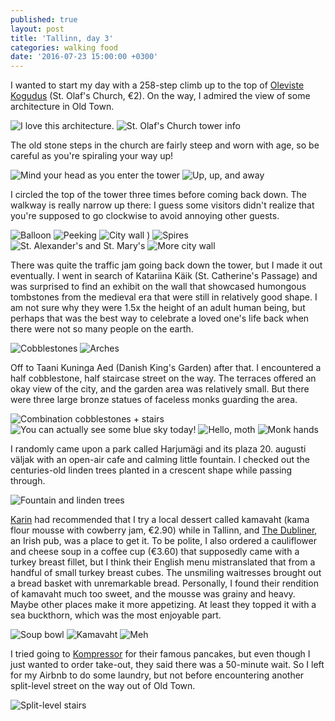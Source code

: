 ```yaml
---
published: true
layout: post
title: 'Tallinn, day 3'
categories: walking food
date: '2016-07-23 15:00:00 +0300'
---
```

I wanted to start my day with a 258-step climb up to the top of [Oleviste Kogudus](http://www.oleviste.ee) (St. Olaf's Church, €2). On the way, I admired the view of some architecture in Old Town.

<!--more-->

![I love this architecture.]({{site.baseurl}}/images/2016/07/23/tallinn-day-3/oldtown-morning.jpeg)
![St. Olaf's Church tower info]({{site.baseurl}}/images/2016/07/23/tallinn-day-3/stolafs-info.jpeg)

The old stone steps in the church are fairly steep and worn with age, so be careful as you're spiraling your way up! 

![Mind your head as you enter the tower]({{site.baseurl}}/images/2016/07/23/tallinn-day-3/stolafs-entrance.jpeg)
![Up, up, and away]({{site.baseurl}}/images/2016/07/23/tallinn-day-3/stolafs-upward.jpeg)

I circled the top of the tower three times before coming back down. The walkway is really narrow up there: I guess some visitors didn't realize that you're supposed to go clockwise to avoid annoying other guests.

![Balloon]({{site.baseurl}}/images/2016/07/23/tallinn-day-3/stolafs-balloon.jpeg)
![Peeking]({{site.baseurl}}/images/2016/07/23/tallinn-day-3/stolafs-peeking.jpeg)
![City wall]({{site.baseurl}}/images/2016/07/23/tallinn-day-3/stolafs-citywall.jpeg)
)
![Spires]({{site.baseurl}}/images/2016/07/23/tallinn-day-3/stolafs-spires.jpeg)
![St. Alexander's and St. Mary's]({{site.baseurl}}/images/2016/07/23/tallinn-day-3/stolafs-otherchurches.jpeg)
![More city wall]({{site.baseurl}}/images/2016/07/23/tallinn-day-3/stolafs-morecitywall.jpeg)

There was quite the traffic jam going back down the tower, but I made it out eventually. I went in search of Katariina Käik (St. Catherine's Passage) and was surprised to find an exhibit on the wall that showcased humongous tombstones from the medieval era that were still in relatively good shape. I am not sure why they were 1.5x the height of an adult human being, but perhaps that was the best way to celebrate a loved one's life back when there were not so many people on the earth.

![Cobblestones]({{site.baseurl}}/images/2016/07/23/tallinn-day-3/stcatherines-cobblestones.jpeg)
![Arches]({{site.baseurl}}/images/2016/07/23/tallinn-day-3/stcatherines-arches.jpeg)

Off to Taani Kuninga Aed (Danish King's Garden) after that. I encountered a half cobblestone, half staircase street on the way. The terraces offered an okay view of the city, and the garden area was relatively small. But there were three large bronze statues of faceless monks guarding the area.

![Combination cobblestones + stairs]({{site.baseurl}}/images/2016/07/23/tallinn-day-3/danishking-stairs.jpeg)
![You can actually see some blue sky today!]({{site.baseurl}}/images/2016/07/23/tallinn-day-3/danishking-terrace.jpeg)
![Hello, moth]({{site.baseurl}}/images/2016/07/23/tallinn-day-3/danishking-moth.jpeg)
![Monk hands]({{site.baseurl}}/images/2016/07/23/tallinn-day-3/danishking-monk.jpeg)

I randomly came upon a park called Harjumägi and its plaza 20. augusti väljak with an open-air cafe and calming little fountain. I checked out the centuries-old linden trees planted in a crescent shape while passing through.

![Fountain and linden trees]({{site.baseurl}}/images/2016/07/23/tallinn-day-3/harjumagi-fountain.jpeg)

[Karin](/a-day-with-karin) had recommended that I try a local dessert called kamavaht (kama flour mousse with cowberry jam, €2.90) while in Tallinn, and [The Dubliner](http://www.villemipubid.ee/dubliner/), an Irish pub, was a place to get it. To be polite, I also ordered a cauliflower and cheese soup in a coffee cup (€3.60) that supposedly came with a turkey breast fillet, but I think their English menu mistranslated that from a handful of small turkey breast cubes. The unsmiling waitresses brought out a bread basket with unremarkable bread. Personally, I found their rendition of kamavaht much too sweet, and the mousse was grainy and heavy. Maybe other places make it more appetizing. At least they topped it with a sea buckthorn, which was the most enjoyable part.

![Soup bowl]({{site.baseurl}}/images/2016/07/23/tallinn-day-3/dubliner-soup.jpeg)
![Kamavaht]({{site.baseurl}}/images/2016/07/23/tallinn-day-3/dubliner-kamavaht.jpeg)
![Meh]({{site.baseurl}}/images/2016/07/23/tallinn-day-3/dubliner-receipt.jpeg)

I tried going to [Kompressor](http://kompressorpub.ee/menuu/?lang=en) for their famous pancakes, but even though I just wanted to order take-out, they said there was a 50-minute wait. So I left for my Airbnb to do some laundry, but not before encountering another split-level street on the way out of Old Town.

![Split-level stairs]({{site.baseurl}}/images/2016/07/23/tallinn-day-3/oldtown-splitstairs.jpeg)